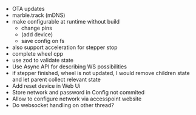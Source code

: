 - OTA updates
- marble.track (mDNS)
- make configurable at runtime without build
  - change pins
  - (add device)
  - save config on fs
- also support acceleration for stepper stop
- complete wheel cpp
- use zod to validate state
- Use Async API for describing WS possibilities
- if stepper finished, wheel is not updated, I would remove children state and let parent collect relevant state
- Add reset device in Web Ui
- Store network and password in Config not commited
- Allow to configure network via accesspoint website
- Do websocket handling on other thread?
